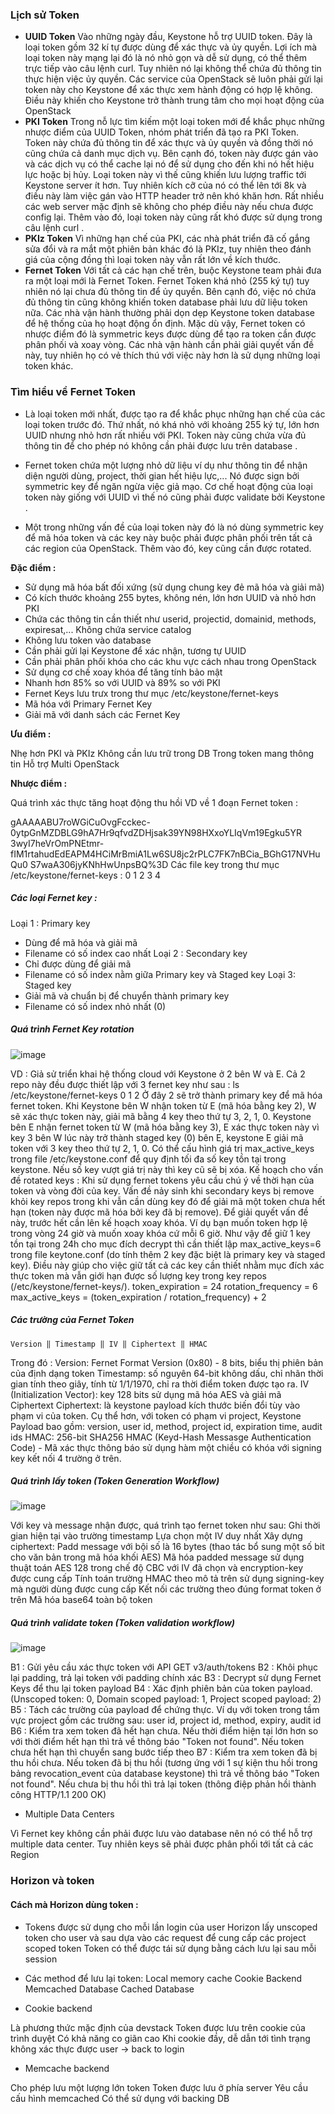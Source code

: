 ### Lịch sử Token
- **UUID Token**
Vào những ngày đầu, Keystone hỗ trợ UUID token. Đây là loại token gồm 32 kí tự được dùng để xác thực và ủy quyền. Lợi ích mà loại token này mạng lại đó là nó nhỏ gọn và dễ sử dụng, có thể thêm trực tiếp vào câu lệnh curl. Tuy nhiên nó lại không thể chứa đủ thông tin thực hiện việc ủy quyền. Các service của OpenStack sẽ luôn phải gửi lại token này cho Keystone để xác thực xem hành động có hợp lệ không. Điều này khiến cho Keystone trở thành trung tâm cho mọi hoạt động của OpenStack
- **PKI Token**
Trong nỗ lực tìm kiếm một loại token mới để khắc phục những nhược điểm của UUID Token, nhóm phát triển đã tạo ra PKI Token. Token này chứa đủ thông tin để xác thực và ủy quyền và đồng thời nó cũng chứa cả danh mục dịch vụ. Bên cạnh đó, token này được gán vào và các dịch vụ có thể cache lại nó để sử dụng cho đến khi nó hết hiệu lực hoặc bị hủy. Loại token này vì thế cũng khiến lưu lượng traffic tới Keystone server ít hơn. Tuy nhiên kích cỡ của nó có thể lên tới 8k và điều này làm việc gán vào HTTP header trở nên khó khăn hơn. Rất nhiều các web server mặc định sẽ không cho phép điều này nếu chưa được config lại. Thêm vào đó, loại token này cũng rất khó được sử dụng trong câu lệnh curl .
- **PKIz Token**
Vì những hạn chế của PKI, các nhà phát triển đã cố gắng sửa đổi và ra mắt một phiên bản khác đó là PKIz, tuy nhiên theo đánh giá của cộng đồng thì loại token này vẫn rất lớn về kích thước.
- **Fernet Token**
Với tất cả các hạn chế trên, buộc Keystone team phải đưa ra một loại mới là Fernet Token. Fernet Token khá nhỏ (255 ký tự) tuy nhiên nó lại chưa đủ thông tin để ủy quyền. Bên cạnh đó, việc nó chứa đủ thông tin cũng không khiến token database phải lưu dữ liệu token nữa. Các nhà vận hành thường phải dọn dẹp Keystone token database để hệ thống của họ hoạt động ổn định. Mặc dù vậy, Fernet token có nhược điểm đó là symmetric keys được dùng để tạo ra token cần được phân phối và xoay vòng. Các nhà vận hành cần phải giải quyết vấn đề này, tuy nhiên họ có vẻ thích thú với việc này hơn là sử dụng những loại token khác.

### Tìm hiểu về Fernet Token
- Là loại token mới nhất, được tạo ra để khắc phục những hạn chế của các loại token trước đó. Thứ nhất, nó khá nhỏ với khoảng 255 ký tự, lớn hơn UUID nhưng nhỏ hơn rất nhiều với PKI. Token này cũng chứa vừa đủ thông tin để cho phép nó không cần phải được lưu trên database .

- Fernet token chứa một lượng nhỏ dữ liệu ví dụ như thông tin để nhận diện người dùng, project, thời gian hết hiệu lực,... Nó được sign bởi symmetric key để ngăn ngừa việc giả mạo. Cơ chế hoạt động của loại token này giống với UUID vì thế nó cũng phải được validate bởi Keystone .

- Một trong những vấn đề của loại token này đó là nó dùng symmetric key để mã hóa token và các key này buộc phải được phân phối trên tất cả các region của OpenStack. Thêm vào đó, key cũng cần được rotated.

**Đặc điểm :**

- Sử dụng mã hóa bất đối xứng (sử dụng chung key đẻ mã hóa và giải mã)
- Có kích thước khoảng 255 bytes, không nén, lớn hơn UUID và nhỏ hơn PKI
- Chứa các thông tin cần thiết như userid, projectid, domainid, methods, expiresat,... Không chứa service catalog
- Không lưu token vào database
- Cần phải gửi lại Keystone để xác nhận, tương tự UUID
- Cần phải phân phối khóa cho các khu vực cách nhau trong OpenStack
- Sử dụng cơ chế xoay khóa để tăng tính bảo mật
- Nhanh hơn 85% so với UUID và 89% so với PKI
- Fernet Keys lưu trưx trong thư mục /etc/keystone/fernet-keys
- Mã hóa với Primary Fernet Key
- Giải mã với danh sách các Fernet Key

**Ưu điểm :**

Nhẹ hơn PKI và PKIz
Không cần lưu trữ trong DB
Trong token mang thông tin
Hỗ trợ Multi OpenStack

**Nhược điểm :**

Quá trình xác thực tăng hoạt động thu hồi
VD về 1 đoạn Fernet token :

gAAAAABU7roWGiCuOvgFcckec-0ytpGnMZDBLG9hA7Hr9qfvdZDHjsak39YN98HXxoYLIqVm19Egku5YR
3wyI7heVrOmPNEtmr-fIM1rtahudEdEAPM4HCiMrBmiA1Lw6SU8jc2rPLC7FK7nBCia_BGhG17NVHuQu0
S7waA306jyKNhHwUnpsBQ%3D
Các file key trong thư mục /etc/keystone/fernet-keys :
0 1 2 3 4

##### Các loại Fernet key :

Loại 1 : Primary key
- Dùng để mã hóa và giải mã
- Filename có số index cao nhất
Loại 2 : Secondary key
- Chỉ được dùng để giải mã
- Filename có số index nằm giữa Primary key và Staged key
Loại 3: Staged key
- Giải mã và chuẩn bị để chuyển thành primary key
- Filename có số index nhỏ nhất (0)

##### Quá trình Fernet Key rotation

![image](https://user-images.githubusercontent.com/97424062/150483638-9943f363-2abb-4720-a439-da447376ab8e.png)

VD : Giả sử triển khai hệ thống cloud với Keystone ở 2 bên W và E. Cả 2 repo này đều được thiết lập với 3 fernet key như sau :
ls /etc/keystone/fernet-keys
0 1 2
Ở đây 2 sẽ trở thành primary key để mã hóa fernet token. Khi Keystone bên W nhận token từ E (mã hóa bằng key 2), W sẽ xác thực token này, giải mã bằng 4 key theo thứ tự 3, 2, 1, 0. Keystone bên E nhận fernet token từ W (mã hóa bằng key 3), E xác thực token này vì key 3 bên W lúc này trở thành staged key (0) bên E, keystone E giải mã token với 3 key theo thứ tự 2, 1, 0. Có thể cấu hình giá trị max_active_keys trong file /etc/keystone.conf để quy định tối đa số key tồn tại trong keystone. Nếu số key vượt giá trị này thì key cũ sẽ bị xóa.
Kế hoạch cho vấn đề rotated keys :
Khi sử dụng fernet tokens yêu cầu chú ý về thời hạn của token và vòng đời của key. Vấn đề nảy sinh khi secondary keys bị remove khỏi key repos trong khi vẫn cần dùng key đó để giải mã một token chưa hết hạn (token này được mã hóa bởi key đã bị remove). Để giải quyết vấn đề này, trước hết cần lên kế hoạch xoay khóa. Ví dụ bạn muốn token hợp lệ trong vòng 24 giờ và muốn xoay khóa cứ mỗi 6 giờ. Như vậy để giữ 1 key tồn tại trong 24h cho mục đích decrypt thì cần thiết lập max_active_keys=6 trong file keytone.conf (do tính thêm 2 key đặc biệt là primary key và staged key). Điều này giúp cho việc giữ tất cả các key cần thiết nhằm mục đích xác thực token mà vẫn giới hạn được số lượng key trong key repos (/etc/keystone/fernet-keys/).
token_expiration = 24
rotation_frequency = 6
max_active_keys = (token_expiration / rotation_frequency) + 2

##### Các trường của Fernet Token
```
Version ‖ Timestamp ‖ IV ‖ Ciphertext ‖ HMAC
```
Trong đó :
Version: Fernet Format Version (0x80) - 8 bits, biểu thị phiên bản của định dạng token
Timestamp: số nguyên 64-bit không dấu, chỉ nhãn thời gian tính theo giây, tính từ 1/1/1970, chỉ ra thời điểm token được tạo ra.
IV (Initialization Vector): key 128 bits sử dụng mã hóa AES và giải mã Ciphertext
Ciphertext: là keystone payload kích thước biến đổi tùy vào phạm vi của token. Cụ thể hơn, với token có phạm vi project, Keystone Payload bao gồm: version, user id, method, project id, expiration time, audit ids
HMAC: 256-bit SHA256 HMAC (Keyd-Hash Messasge Authentication Code) - Mã xác thực thông báo sử dụng hàm một chiều có khóa với signing key kết nối 4 trường ở trên.

##### Quá trình lấy token (Token Generation Workflow)

![image](https://user-images.githubusercontent.com/97424062/150483461-8135beef-119a-4342-ba18-74669a4a4a9f.png)

Với key và message nhận được, quá trình tạo fernet token như sau:
Ghi thời gian hiện tại vào trường timestamp
Lựa chọn một IV duy nhất
Xây dựng ciphertext:
Padd message với bội số là 16 bytes (thao tác bổ sung một số bit cho văn bản trong mã hóa khối AES)
Mã hóa padded message sử dụng thuật toán AES 128 trong chế độ CBC với IV đã chọn và encryption-key được cung cấp
Tính toán trường HMAC theo mô tả trên sử dụng signing-key mà người dùng được cung cấp
Kết nối các trường theo đúng format token ở trên
Mã hóa base64 toàn bộ token

##### Quá trình validate token (Token validation workflow)
![image](https://user-images.githubusercontent.com/97424062/150483378-b1fbb87c-6604-4776-99bc-c2433bd90fce.png)

B1 : Gửi yêu cầu xác thực token với API GET v3/auth/tokens
B2 : Khôi phục lại padding, trả lại token với padding chính xác
B3 : Decrypt sử dụng Fernet Keys để thu lại token payload
B4 : Xác định phiên bản của token payload. (Unscoped token: 0, Domain scoped payload: 1, Project scoped payload: 2)
B5 : Tách các trường của payload để chứng thực. Ví dụ với token trong tầm vực project gồm các trường sau: user id, project id, method, expiry, audit id
B6 : Kiểm tra xem token đã hết hạn chưa. Nếu thời điểm hiện tại lớn hơn so với thời điểm hết hạn thì trả về thông báo "Token not found". Nếu token chưa hết hạn thì chuyển sang bước tiếp theo
B7 : Kiểm tra xem token đã bị thu hồi chưa. Nếu token đã bị thu hồi (tương ứng với 1 sự kiện thu hồi trong bảng revocation_event của database keystone) thì trả về thông báo "Token not found". Nếu chưa bị thu hồi thì trả lại token (thông điệp phản hồi thành công HTTP/1.1 200 OK)

- Multiple Data Centers

Vì Fernet key không cần phải được lưu vào database nên nó có thể hỗ trợ multiple data center. Tuy nhiên keys sẽ phải được phân phối tới tất cả các Region

### Horizon và token
#### Cách mà Horizon dùng token :
- Tokens được sử dụng cho mỗi lần login của user
Horizon lấy unscoped token cho user và sau dựa vào các request để cung cấp các project scoped token
Token có thể được tái sử dụng bằng cách lưu lại sau mỗi session
- Các method để lưu lại token:
Local memory cache
Cookie Backend
Memcached
Database
Cached Database

- Cookie backend

Là phương thức mặc định của devstack
Token được lưu trên cookie của trình duyệt
Có khả năng co giãn cao
Khi cookie đầy, dễ dẫn tới tình trạng không xác thực được user -> back to login

- Memcache backend

Cho phép lưu một lượng lớn token
Token được lưu ở phía server
Yêu cầu cấu hình memcached
Có thể sử dụng với backing DB
